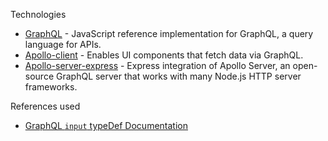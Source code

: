 Technologies
* [GraphQL](https://www.npmjs.com/package/graphql) - JavaScript reference implementation for GraphQL, a query language for APIs.
* [Apollo-client](https://www.npmjs.com/package/apollo-client) - Enables UI components that fetch data via GraphQL.
* [Apollo-server-express](https://www.npmjs.com/package/apollo-server-express) - Express integration of Apollo Server, an open-source GraphQL server that works with many Node.js HTTP server frameworks.

References used
* [GraphQL `input` typeDef Documentation](https://graphql.org/graphql-js/mutations-and-input-types/)